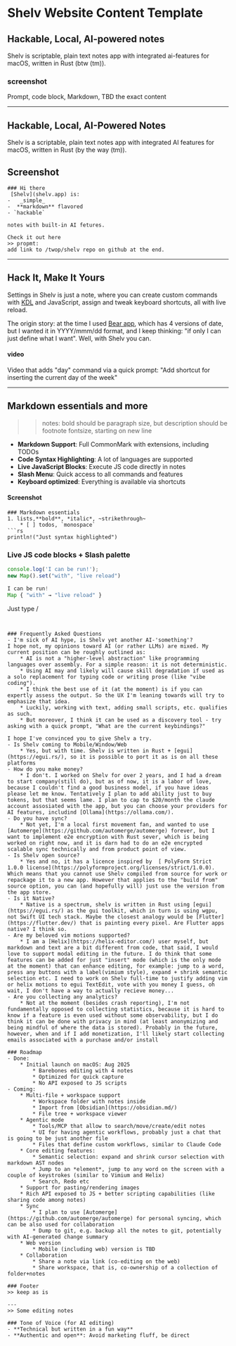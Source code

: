 # Shelv Website Content Template

## Hackable, Local,  AI-powered notes
Shelv is scriptable, plain text notes app with integrated ai-features for macOS, written in Rust (btw (tm)). 

### screenshot
Prompt, code block, Markdown, TBD the exact content

---

## Hackable, Local, AI-Powered Notes
Shelv is a scriptable, plain text notes app with integrated AI features for macOS, written in Rust (by the way (tm)). 

## Screenshot
```
### Hi there
 [Shelv](shelv.app) is:
-   _simple_
-  **markdown** flavored
- `hackable`

notes with built-in AI fetures. 

Check it out here
>> propmt: 
add link to /twop/shelv repo on github at the end.
````
---

## Hack It, Make It Yours
Settings in Shelv is just a note, where you can create custom commands with [KDL](https://kdl.dev/) and JavaScript, assign and tweak keyboard shortcuts, all with live reload.

The origin story: at the time I used [Bear app](https://bear.app/), which has 4 versions of date, but I wanted it in YYYY/mmm/dd format, and I keep thinking: "if only I can just define what I want". Well, with Shelv you can.

#### video
Video that adds "day" command via a quick prompt: "Add shortcut for inserting the current day of the week"


---

## Markdown essentials and more
>> notes: bold should be paragraph size, but description should be footnote fontsize, starting on new line

- **Markdown Support**: Full CommonMark with extensions, including TODOs
- **Code Syntax Highlighting**: A lot of languages are supported
- **Live JavaScript Blocks**: Execute JS code directly in notes
- **Slash Menu**: Quick access to all commands and features
- **Keyboard optimized**:  Everything is available via shortcuts


#### Screenshot
```
### Markdown essentials
1. lists,**bold**, *italic*, ~strikethrough~
	* [ ] todos, `monospace`
```rs
println!("Just syntax highlighted")
```

### Live JS code blocks + Slash palette
```js 1
console.log('I can be run!');
new Map().set("with", "live reload")
```
```js 1 > #e904
I can be run!
Map { "with" → "live reload" }
```

Just type /
```


### Frequently Asked Questions
- I'm sick of AI hype, is Shelv yet another AI-'something'?
I hope not, my opinions toward AI (or rather LLMs) are mixed. My current position can be roughly outlined as:
	* AI is not a "higher-level abstraction" like programming languages over assembly. For a simple reason: it is not deterministic.
	* Using AI may and likely will cause skill degradation if used as a solo replacement for typing code or writing prose (like "vibe coding").
	* I think the best use of it (at the moment) is if you can expertly assess the output. So the UX I'm leaning towards will try to emphasize that idea.
	* Luckily, working with text, adding small scripts, etc. qualifies as such.
	* But moreover, I think it can be used as a discovery tool - try asking with a quick prompt, "What are the current keybindings?"

I hope I've convinced you to give Shelv a try.
- Is Shelv coming to Mobile/Window/Web
	* Yes, but with time. Shelv is written in Rust + [egui](https://egui.rs/), so it is possible to port it as is on all these platforms
- How do you make money?
	* I don't. I worked on Shelv for over 2 years, and I had a dream to start company(still do), but as of now, it is a labor of love, because I couldn't find a good business model, if you have ideas please let me know. Tentatively I plan to add ability just to buy tokens, but that seems lame. I plan to cap to $20/month the claude account assosiated with the app, but you can choose your providers for AI features, includind [Ollama](https://ollama.com/).
- Do you have sync?
	* Not yet, I'm a local first movement fan, and wanted to use [Automerge](https://github.com/automerge/automerge) forever, but I want to implement e2e encryption with Rust sever, which is being worked on right now, and it is darn had to do an e2e encrypted scalable sync technically and from product point of view.
- Is Shelv open source?
	* Yes and no, it has a licence inspired by  [ PolyForm Strict 1.0.0 license](https://polyformproject.org/licenses/strict/1.0.0). Which means that you cannot use Shelv compiled from source for work or repackage it to a new app. However that applies to the "build from" source option, you can (and hopefully will) just use the version from the app store.
- Is it Native?
	* Native is a spectrum, shelv is written in Rust using [egui](https://egui.rs/) as the gui toolkit, which in turn is using wgpu, not Swift UI tech stack. Maybe the closest analogy would be [Flutter](https://flutter.dev/) that is painting every pixel. Are Flutter apps native? I think so.
- Are my beloved vim motions supported?
	* I am a [Helix](https://helix-editor.com/) user myself, but markdown and text are a bit different from code, that said, I would love to support modal editing in the future. I do think that some features can be added for just "insert" mode (which is the only mode at the moment) that can enhance editing, for example: jump to a word, press any buttons with a label(vimium style), expand + shrink semantic selection etc. I need to work on Shelv full-time to justify adding vim or helix motions to egui TextEdit, vote with you money I guess, oh wait, I don't have a way to actually recieve money...
- Are you collecting any analytics?
	* Not at the moment (besides crash reporting), I'm not fundamentally opposed to collecting statistics, because it is hard to know if a feature is even used without some observability, but I do think it can be done with privacy in mind (at least anonymizing and being mindful of where the data is stored). Probably in the future, however, when and if I add monetization, I'll likely start collecting emails associated with a purchase and/or install

### Roadmap
- Done:
	* Initial launch on macOS: Aug 2025
		* Barebones editing with 4 notes
		* Optimized for quick capture
		* No API exposed to JS scripts
- Coming:
	* Multi-file + workspace support
		* Workspace folder with notes inside
		* Import from [Obsidian](https://obsidian.md/)
		* File tree + workspace viewer
	* Agentic mode
		* Tools/MCP that allow to search/move/create/edit notes
		* UI for having agentic workflows, probably just a chat that is going to be just another file
		* Files that define custom workflows, similar to Claude Code
	* Core editing features:
		* Semantic selection: expand and shrink cursor selection with markdown AST nodes
		* Jump to an *element*, jump to any word on the screen with a couple of keystrokes (similar to Vimium and Helix)
		* Search, Redo etc
	* Support for pasting/rendering images
	* Rich API exposed to JS + better scripting capabilities (like sharing code among notes)
	* Sync 
		* I plan to use [Automerge](https://github.com/automerge/automerge) for personal syncing, which can be also used for collaboration
		* Dump to git, e.g. backup all the notes to git, potentially with AI-generated change summary
	* Web version
		* Mobile (including web) version is TBD
	* Collaboration
		* Share a note via link (co-editing on the web)
		* Share workspace, that is, co-ownership of a collection of folder+notes

### Footer
>> keep as is

---
>> Some editing notes

### Tone of Voice (for AI editing)
- **Technical but written in a fun way**
- **Authentic and open**: Avoid marketing fluff, be direct
